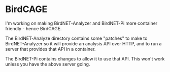 # BirdCAGE
I'm working on making BirdNET-Analyzer and BirdNET-Pi more container friendly - hence BirdCAGE.

The BirdNET-Analyze directory contains some "patches" to make to BirdNET-Analyzer so it will provide an analysis API over HTTP, and to run a server that provides that API in a container.

The BirdNET-Pi contains changes to allow it to use that API. This won't work unless you have the above server going.
